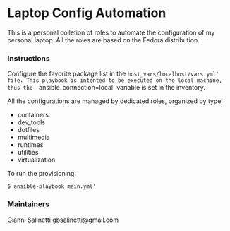 # Laptop Config Automation

This is a personal colletion of roles to automate the configuration of my 
personal laptop. 
All the roles are based on the Fedora distribution.

### Instructions

Configure the favorite package list in the `host_vars/localhost/vars.yml' 
file.
This playbook is intented to be executed on the local machine, thus the 
`ansible_connection=local` variable is set in the inventory.

All the configurations are managed by dedicated roles, organized by type:

- containers
- dev_tools
- dotfiles
- multimedia
- runtimes
- utilities
- virtualization

To run the provisioning:

```
$ ansible-playbook main.yml'
```

### Maintainers
Gianni Salinetti <gbsalinetti@gmail.com>

